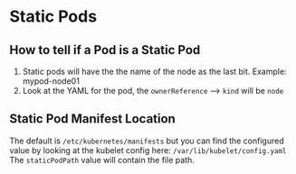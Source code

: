 # Static Pods

## How to tell if a Pod is a Static Pod

1. Static pods will have the the name of the node as the last bit.  Example: mypod-node01
2. Look at the YAML for the pod, the `ownerReference` --> `kind` will be `node`

## Static Pod Manifest Location

The default is `/etc/kubernetes/manifests` but you can find the configured value by looking at the kubelet config here: `/var/lib/kubelet/config.yaml`  
The `staticPodPath` value will contain the file path.
